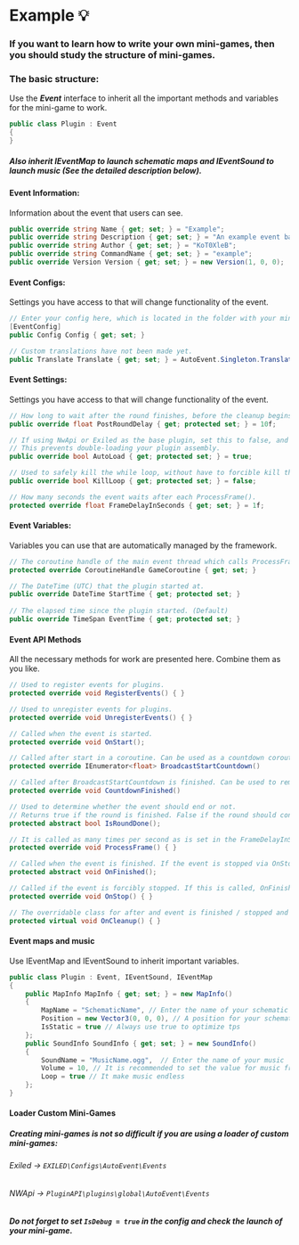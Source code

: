 # Example :bulb:
### If you want to learn how to write your own mini-games, then you should study the structure of mini-games.
### The basic structure:

Use the ***Event*** interface to inherit all the important methods and variables for the mini-game to work.
```csharp
public class Plugin : Event
{
}
```   
##### Also inherit ***IEventMap*** to launch schematic maps and ***IEventSound*** to launch music (See the detailed description below).

#### Event Information:
Information about the event that users can see.
```csharp
public override string Name { get; set; } = "Example";
public override string Description { get; set; } = "An example event based on the battle event.";
public override string Author { get; set; } = "KoT0XleB";
public override string CommandName { get; set; } = "example";
public override Version Version { get; set; } = new Version(1, 0, 0);
```        

#### Event Configs:
Settings you have access to that will change functionality of the event.
```csharp
// Enter your config here, which is located in the folder with your mini-game
[EventConfig]
public Config Config { get; set; }

// Custom translations have not been made yet.
public Translate Translate { get; set; } = AutoEvent.Singleton.Translation.Translate;
```

#### Event Settings:
Settings you have access to that will change functionality of the event.
```csharp
// How long to wait after the round finishes, before the cleanup begins. Default is 10 seconds.
public override float PostRoundDelay { get; protected set; } = 10f; 

// If using NwApi or Exiled as the base plugin, set this to false, and manually add your plugin to Event.Events (List[Events]).
// This prevents double-loading your plugin assembly.
public override bool AutoLoad { get; protected set; } = true;

// Used to safely kill the while loop, without have to forcible kill the coroutine.
public override bool KillLoop { get; protected set; } = false;

// How many seconds the event waits after each ProcessFrame().
protected override float FrameDelayInSeconds { get; set; } = 1f;
```


#### Event Variables:
Variables you can use that are automatically managed by the framework.
```csharp
// The coroutine handle of the main event thread which calls ProcessFrame().
protected override CoroutineHandle GameCoroutine { get; set; }

// The DateTime (UTC) that the plugin started at. 
public override DateTime StartTime { get; protected set; }
        
// The elapsed time since the plugin started. (Default)
public override TimeSpan EventTime { get; protected set; }
```

#### Event API Methods
All the necessary methods for work are presented here. Combine them as you like.
```csharp
// Used to register events for plugins.
protected override void RegisterEvents() { }

// Used to unregister events for plugins.
protected override void UnregisterEvents() { }

// Called when the event is started.
protected override void OnStart();

// Called after start in a coroutine. Can be used as a countdown coroutine.
protected override IEnumerator<float> BroadcastStartCountdown()

// Called after BroadcastStartCountdown is finished. Can be used to remove walls, or give players items.
protected override void CountdownFinished()

// Used to determine whether the event should end or not. 
// Returns true if the round is finished. False if the round should continue running.
protected abstract bool IsRoundDone();

// It is called as many times per second as is set in the FrameDelayInSeconds.
protected override void ProcessFrame() { }

// Called when the event is finished. If the event is stopped via OnStop, this won't be called, as the event never truly finishes properly.
protected abstract void OnFinished();

// Called if the event is forcibly stopped. If this is called, OnFinished won't be called.
protected override void OnStop() { }

// The overridable class for after and event is finished / stopped and cleanup is occuring.
protected virtual void OnCleanup() { }
```

#### Event maps and music
Use IEventMap and IEventSound to inherit important variables.
```csharp
public class Plugin : Event, IEventSound, IEventMap
{
    public MapInfo MapInfo { get; set; } = new MapInfo()
    { 
        MapName = "SchematicName", // Enter the name of your schematic
        Position = new Vector3(0, 0, 0), // A position for your schematics
        IsStatic = true // Always use true to optimize tps
    };
    public SoundInfo SoundInfo { get; set; } = new SoundInfo()
    { 
        SoundName = "MusicName.ogg",  // Enter the name of your music
        Volume = 10, // It is recommended to set the value for music from 5 to 10.
        Loop = true // It make music endless
    };
}
```

#### Loader Custom Mini-Games
##### Creating mini-games is not so difficult if you are using a loader of custom mini-games:
###### Exiled -> ``EXILED\Configs\AutoEvent\Events`` 
###### NWApi -> ``PluginAPI\plugins\global\AutoEvent\Events``
##### Do not forget to set ``IsDebug = true`` in the config and check the launch of your mini-game.


